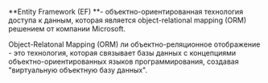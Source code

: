 **Entity Framework (EF) **- объектно-ориентированная технология доступа к данным, которая является object-relational mapping (ORM) решением от компании Microsoft.

Object-Relatonal Mapping (ORM) ли объектно-реляционное отображение - это технология, которая связывает базы данных с концепциями объектно-ориентированных языков программирования, создавая "виртуальную объектную базу данных".